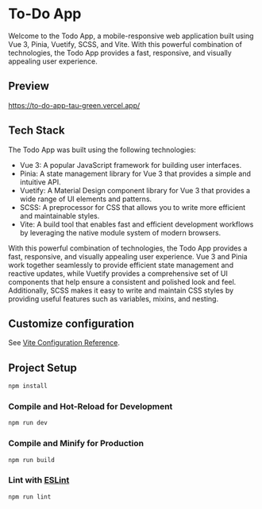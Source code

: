 # To-Do App
Welcome to the Todo App, a mobile-responsive web application built using Vue 3, Pinia, Vuetify, SCSS, and Vite. With this powerful combination of technologies, the Todo App provides a fast, responsive, and visually appealing user experience.

## Preview
https://to-do-app-tau-green.vercel.app/

## Tech Stack

The Todo App was built using the following technologies:

* Vue 3: A popular JavaScript framework for building user interfaces.
* Pinia: A state management library for Vue 3 that provides a simple and intuitive API.
* Vuetify: A Material Design component library for Vue 3 that provides a wide range of UI elements and patterns.
* SCSS: A preprocessor for CSS that allows you to write more efficient and maintainable styles.
* Vite: A build tool that enables fast and efficient development workflows by leveraging the native module system of modern browsers.

With this powerful combination of technologies, the Todo App provides a fast, responsive, and visually appealing user experience. Vue 3 and Pinia work together seamlessly to provide efficient state management and reactive updates, while Vuetify provides a comprehensive set of UI components that help ensure a consistent and polished look and feel. Additionally, SCSS makes it easy to write and maintain CSS styles by providing useful features such as variables, mixins, and nesting.


## Customize configuration

See [Vite Configuration Reference](https://vitejs.dev/config/).

## Project Setup

```sh
npm install
```

### Compile and Hot-Reload for Development

```sh
npm run dev
```

### Compile and Minify for Production

```sh
npm run build
```

### Lint with [ESLint](https://eslint.org/)

```sh
npm run lint
```

